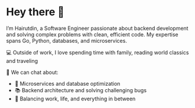 # Hey there 👋

I’m Hairutdin, a Software Engineer passionate about backend development and solving complex problems with clean, efficient code. My expertise spans Go, Python, databases, and microservices.

💻 Outside of work, I love spending time with family, reading world classics and traveling

💬 We can chat about:
- 🔗 Microservices and database optimization
- 📚 Backend architecture and solving challenging bugs
- 🔄 Balancing work, life, and everything in between
